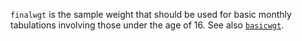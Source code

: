 `finalwgt` is the sample weight that should be used for basic monthly tabulations involving those under the age of 16. See also [`basicwgt`](basicwgt.md).
